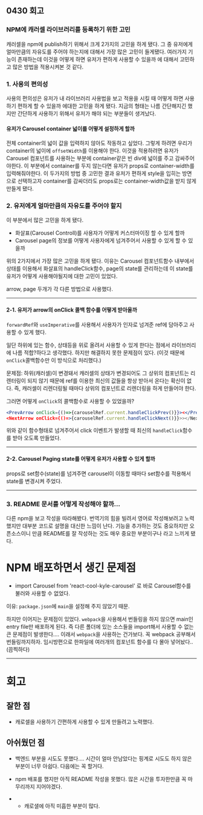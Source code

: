 ## 0430 회고

### NPM에 캐러셀 라이브러리를 등록하기 위한 고민

캐러셀을 npm에 publish하기 위해서 크게 2가지의 고민을 하게 됐다. 그 중 유저에게 얼마만큼의 자유도를 주어야 하는지에 대해서 가장 많은 고민이 들게됐다. 여러가지 기능이 존재하는데 이것을 어떻게 하면 유저가 편하게 사용할 수 있을까 에 대해서 고민하고 많은 방법을 적용시켜본 것 같다. 

### 1. 사용의 편의성

사용의 편의성은 유저가 내 라이브러리 사용법을 보고 적용을 시킬 때 어떻게 하면 사용하기 편하게 할 수 있을까 에대한 고민을 하게 됐다. 지금의 형태는 나름 간단해지긴 했지만 간단하게 사용하기 위해서 유저가 해야 되는 부분들이 생겨났다. 

#### 유저가 Carousel container 넓이를 어떻게 설정하게 할까

전체 container의 넓이 값을 입력하지 않아도 작동하고 싶었다. 그렇게 하려면 우리가 container의 넓이에 `offsetWidth`를 이용해야 한다. 이것을 적용하려면 유저가 Carousel 컴포넌트를 사용하는 부분에 container같은 빈 div에 넓이를 주고 감싸주어야한다. 
이 부분에서 container를 두지 않는다면 유저가 props로 container-width를 입력해줘야한다. 이 두가지의 방법 중 고민한 결과 유저가 편하게 style을 입히는 방면으로 선택하고자 container를 감싸더라도 props로는 container-width값을 받지 않게 만들게 됐다. 



### 2. 유저에게 얼마만큼의 자유도를 주어야 할지

이 부분에서 많은 고민을 하게 됐다. 

- 화살표(Carousel Controll)를 사용자가 어떻게 커스터마이징 할 수 있게 할까
- Carousel page의 정보를 어떻게 사용자에게 넘겨주어서 사용할 수 있게 할 수 있을까

위의 2가지에서 가장 많은 고민을 하게 됐다. 이유는 Carousel 컴포넌트함수 내부에서 상태를 이용해서 화살표의 handleClick함수, page의 state를 관리하는데 이 state를 유저가 어떻게 사용해야될지에 대한 고민이 있었다. 

arrow, page 두개가 각 다른 방법으로 사용했다. 

---

####  2-1. 유저가 arrow의 onClick 콜백 함수를 어떻게 받아올까

`forwardRef`와 `useImperative`를 사용해서 사용자가 인자로 넘겨준 ref에 담아주고 사용할 수 있게 했다. 

일단 하위에 있는 함수, 상태등을 위로 올려서 사용할 수 있게 한다는 점에서 라이브러리에 나름 적합?하다고 생각했다. 하지만 해결하지 못한 문제점이 있다. (이것 때문에 `onClick`콜백함수만 이 방식으로 처리했다.)

문제점: 하위(캐러셀)이 변경돼서 캐러셀의 상태가 변경되어도 그 상위의 컴포넌트는 리렌터링이 되지 않기 때문에 ref를 이용한 최신의 값들을 항상 받아서 온다는 확신이 없다. 즉, 캐러셀이 리렌더링될 때마다 상위의 컴포넌트로 리렌더링을 하게 만들어야 한다. 

그러면 어떻게 `onClick`의 콜백함수로 사용할 수 있었을까?

```jsx
<PrevArrow onClick={()=>{carouselRef.current.handleClickPrev()}}><</PrevArrow
<NextArrow onClick={()=>{carouselRef.current.handleClickNext()}}>></NextArrow>
```

위와 같이 함수형태로 넘겨주어서 click 이벤트가 발생할 때 최신의 `handleClick`함수를 받아 오도록 만들었다. 

---

#### 2-2. Carousel Paging state를 어떻게 유저가 사용할 수 있게 할까

props로 set함수(state)를 넘겨주면 carousel이 이동할 때마다 set함수를 적용해서 state를 변경시켜 주었다. 

---

### 3. README 문서를 어떻게 작성해야 할까... 

다른 npm을 보고 작성을 따라해봤다. 번역기의 힘을 빌려서 영어로 작성해보려고 노력했지만 대부분 코드로 설명을 대신한 느낌이 난다. 기능을 추가하는 것도 중요하지만 오픈소스이니 만큼 README를 잘 작성하는 것도 매우 중요한 부분이구나 라고 느끼게 됐다. 



# NPM 배포하면서 생긴 문제점

- import Carousel from 'react-cool-kyle-carousel' 로 바로 Carousel함수를 불러와 사용할 수 없었다.

이유: `package.json`에 `main`을 설정해 주지 않았기 때문.

하지만 이어지는 문제점이 있었다. `webpack`을 사용해서 번들링을 하지 않으면 main인 entry file만 배포하게 된다. 즉 다른 폴더에 있는 소스들을 import해서 사용할 수 없는 큰 문제점이 발생한다.... 이래서 `webpack`을 사용하는 건가보다.  꼭 webpack 공부해서 번들링까지하자. 임시방편으로 한파일에 여러개의 컴포넌트 함수를 다 몰아 넣어놨다..(끔찍하다)

---

# 회고

## 잘한 점

- 캐로셀을 사용하기 간편하게 사용할 수 있게 만들려고 노력했다. 

## 아쉬웠던 점

- 백엔드 부분을 시도도 못했다....  시간이 얼마 안남았다는 핑계로 시도도 하지 않은 부분이 너무 아쉽다. 다음에는 꼭 할거다.
- npm 배포를 했지만 아직 README 작성을 못했다. 많은 시간을 투자한만큼 꼭 마무리까지 지어야겠다.

-  - 캐로샐에 아직 미흡한 부분이 많다. 